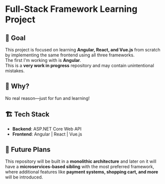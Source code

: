 # Full-Stack Framework Learning Project

## 🎯 Goal  
This project is focused on learning **Angular, React, and Vue.js** from scratch by implementing the same frontend using all three frameworks.  
The first I'm working with is **Angular**.  
This is a **very work in progress** repository and may contain unintentional mistakes.

## 🤷 Why?  
No real reason—just for fun and learning!

## 🏗️ Tech Stack  
- **Backend**: ASP.NET Core Web API
- **Frontend**: Angular | React | Vue.js

## 🚀 Future Plans
This repository will be built in a **monolithic architecture** and later on it will have a **microservices-based sibling** with the most preferred framework, where additional features like **payment systems, shopping cart, and more** will be introduced.
